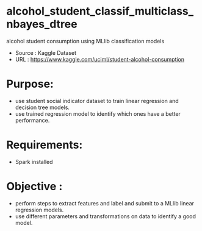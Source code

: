 # alcohol_student_classif_multiclass_nbayes_dtree
alcohol student consumption using MLlib classification models
- Source : Kaggle Dataset
- URL : https://www.kaggle.com/uciml/student-alcohol-consumption

# Purpose:
- use student social indicator dataset to train linear regression and decision tree models.
- use trained regression model to identify which ones have a better performance.

# Requirements:
- Spark installed

# Objective :
- perform steps to extract features and label and submit to a MLlib linear regression models.
- use different parameters and transformations on data to identify a good model.

